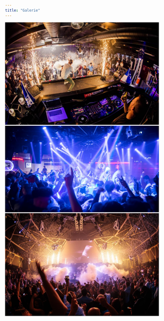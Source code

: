 ```yaml
---
title: "Galerie"
---
```


<div class="gallery">
  <img src="./image2.jpg" alt="Description de l'image 2">
  <img src="./image1.jpg" alt="Description de l'image 1">
  <img src="./image3.jpg" alt="Description de l'image 3">
</div>